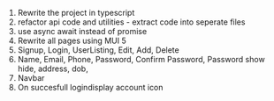 1. Rewrite the project in typescript
2. refactor api code and utilities - extract code into seperate files
3. use async await instead of promise
4. Rewrite all pages using MUI 5
5. Signup, Login, UserListing, Edit, Add, Delete
6. Name, Email, Phone, Password, Confirm Password, Password show hide, address, dob,
7. Navbar 
8. On succesfull logindisplay account icon
